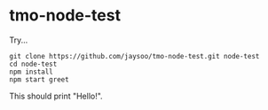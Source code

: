 # tmo-node-test

Try...

```
git clone https://github.com/jaysoo/tmo-node-test.git node-test
cd node-test
npm install
npm start greet
```

This should print "Hello!".
